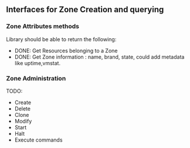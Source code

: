 ## Interfaces for Zone Creation and querying

### Zone Attributes methods
Library should be able to return the following:

* DONE:  Get Resources belonging to a Zone
* DONE:  Get Zone information : name, brand, state, could add metadata like uptime,vmstat.
 
### Zone Administration
TODO: 
*  Create 
*  Delete
*  Clone
*  Modify
*  Start
*  Halt
*  Execute commands

